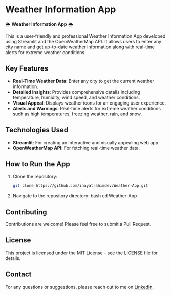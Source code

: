 # Weather Information App

🌦️ **Weather Information App** 🌦️

This is a user-friendly and professional Weather Information App developed using Streamlit and the OpenWeatherMap API. It allows users to enter any city name and get up-to-date weather information along with real-time alerts for extreme weather conditions.

## Key Features
- **Real-Time Weather Data**: Enter any city to get the current weather information.
- **Detailed Insights**: Provides comprehensive details including temperature, humidity, wind speed, and weather conditions.
- **Visual Appeal**: Displays weather icons for an engaging user experience.
- **Alerts and Warnings**: Real-time alerts for extreme weather conditions such as high temperatures, freezing weather, rain, and snow.

## Technologies Used
- **Streamlit**: For creating an interactive and visually appealing web app.
- **OpenWeatherMap API**: For fetching real-time weather data.

## How to Run the App
1. Clone the repository:
   ```bash
   git clone https://github.com/inayatrahimdev/Weather-App.git

2. Navigate to the repository directory:
bash
cd Weather-App

## Contributing
Contributions are welcome! Please feel free to submit a Pull Request.

## License
This project is licensed under the MIT License - see the LICENSE file for details.

## Contact
For any questions or suggestions, please reach out to me on [LinkedIn](https://www.linkedin.com/in/inayat-rahim-b0655b29b/).
